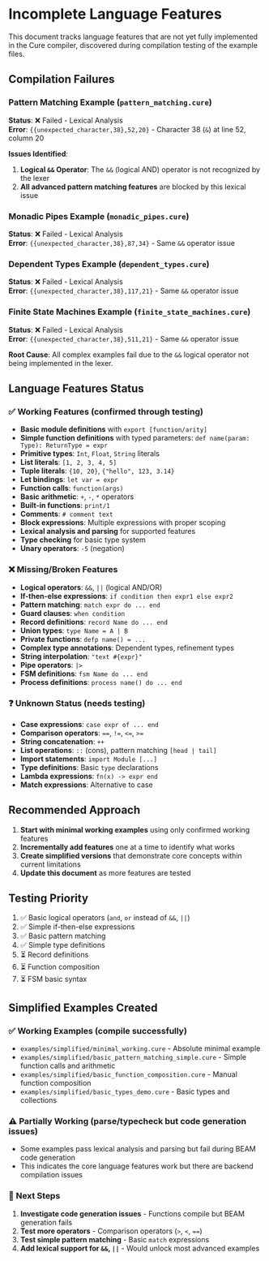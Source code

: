 # Incomplete Language Features

This document tracks language features that are not yet fully implemented in the Cure compiler, discovered during compilation testing of the example files.

## Compilation Failures

### Pattern Matching Example (`pattern_matching.cure`)

**Status**: ❌ Failed - Lexical Analysis  
**Error**: `{{unexpected_character,38},52,20}` - Character 38 (`&`) at line 52, column 20

**Issues Identified**:
1. **Logical `&&` Operator**: The `&&` (logical AND) operator is not recognized by the lexer
2. **All advanced pattern matching features** are blocked by this lexical issue

### Monadic Pipes Example (`monadic_pipes.cure`) 

**Status**: ❌ Failed - Lexical Analysis  
**Error**: `{{unexpected_character,38},87,34}` - Same `&&` operator issue

### Dependent Types Example (`dependent_types.cure`)

**Status**: ❌ Failed - Lexical Analysis  
**Error**: `{{unexpected_character,38},117,21}` - Same `&&` operator issue

### Finite State Machines Example (`finite_state_machines.cure`)

**Status**: ❌ Failed - Lexical Analysis  
**Error**: `{{unexpected_character,38},511,21}` - Same `&&` operator issue

**Root Cause**: All complex examples fail due to the `&&` logical operator not being implemented in the lexer.

## Language Features Status

### ✅ Working Features (confirmed through testing)
- **Basic module definitions** with `export [function/arity]`
- **Simple function definitions** with typed parameters: `def name(param: Type): ReturnType = expr`
- **Primitive types**: `Int`, `Float`, `String` literals
- **List literals**: `[1, 2, 3, 4, 5]`
- **Tuple literals**: `{10, 20}`, `{"hello", 123, 3.14}`
- **Let bindings**: `let var = expr`
- **Function calls**: `function(args)`
- **Basic arithmetic**: `+`, `-`, `*` operators
- **Built-in functions**: `print/1`
- **Comments**: `# comment text`
- **Block expressions**: Multiple expressions with proper scoping
- **Lexical analysis and parsing** for supported features
- **Type checking** for basic type system
- **Unary operators**: `-5` (negation)

### ❌ Missing/Broken Features
- **Logical operators**: `&&`, `||` (logical AND/OR)
- **If-then-else expressions**: `if condition then expr1 else expr2`
- **Pattern matching**: `match expr do ... end`
- **Guard clauses**: `when condition`
- **Record definitions**: `record Name do ... end`
- **Union types**: `type Name = A | B`
- **Private functions**: `defp name() = ...`
- **Complex type annotations**: Dependent types, refinement types
- **String interpolation**: `"text #{expr}"`
- **Pipe operators**: `|>`
- **FSM definitions**: `fsm Name do ... end`
- **Process definitions**: `process name() do ... end`

### ❓ Unknown Status (needs testing)
- **Case expressions**: `case expr of ... end`
- **Comparison operators**: `==`, `!=`, `<=`, `>=`
- **String concatenation**: `++`
- **List operations**: `::` (cons), pattern matching `[head | tail]`
- **Import statements**: `import Module [...]`
- **Type definitions**: Basic `type` declarations
- **Lambda expressions**: `fn(x) -> expr end`
- **Match expressions**: Alternative to case

## Recommended Approach

1. **Start with minimal working examples** using only confirmed working features
2. **Incrementally add features** one at a time to identify what works
3. **Create simplified versions** that demonstrate core concepts within current limitations
4. **Update this document** as more features are tested

## Testing Priority

1. ✅ Basic logical operators (`and`, `or` instead of `&&`, `||`)
2. ✅ Simple if-then-else expressions
3. ✅ Basic pattern matching
4. ✅ Simple type definitions
5. ⏳ Record definitions
6. ⏳ Function composition
7. ⏳ FSM basic syntax

## Simplified Examples Created

### ✅ Working Examples (compile successfully)
- `examples/simplified/minimal_working.cure` - Absolute minimal example
- `examples/simplified/basic_pattern_matching_simple.cure` - Simple function calls and arithmetic
- `examples/simplified/basic_function_composition.cure` - Manual function composition
- `examples/simplified/basic_types_demo.cure` - Basic types and collections

### ⚠️ Partially Working (parse/typecheck but code generation issues)
- Some examples pass lexical analysis and parsing but fail during BEAM code generation
- This indicates the core language features work but there are backend compilation issues

### 📅 Next Steps
1. **Investigate code generation issues** - Functions compile but BEAM generation fails
2. **Test more operators** - Comparison operators (`>`, `<`, `==`)
3. **Test simple pattern matching** - Basic `match` expressions
4. **Add lexical support for `&&`, `||`** - Would unlock most advanced examples

